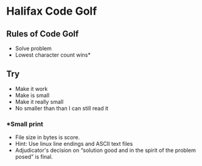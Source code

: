 # Halifax Code Golf

## Rules of Code Golf

- Solve problem
- Lowest character count wins*

## Try

- Make it work
- Make is small
- Make it really small
- No smaller than than I can still read it
  
### *Small print

- File size in bytes is score. 
- Hint: Use linux line endings and ASCII text files
- Adjudicator's decision on “solution good and in the spirit of the problem posed” is final.

